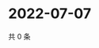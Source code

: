 # 2022-07-07

共 0 条

<!-- BEGIN WEIBO -->
<!-- 最后更新时间 Thu Jul 07 2022 01:21:35 GMT+0800 (China Standard Time) -->

<!-- END WEIBO -->
